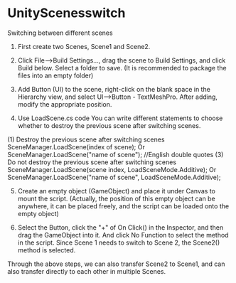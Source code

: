 # UnityScenesswitch
Switching between different scenes


1. First create two Scenes, Scene1 and Scene2.

2. Click File—>Build Settings..., drag the scene to Build Settings, and click Build below. Select a folder to save. (It is recommended to package the files into an empty folder)

3. Add Button (UI) to the scene, right-click on the blank space in the Hierarchy view, and select UI—>Button - TextMeshPro. After adding, modify the appropriate position.

4. Use LoadScene.cs code
You can write different statements to choose whether to destroy the previous scene after switching scenes.

(1) Destroy the previous scene after switching scenes
SceneManager.LoadScene(index of scene);
Or SceneManager.LoadScene("name of scene"); //English double quotes
(3) Do not destroy the previous scene after switching scenes
SceneManager.LoadScene(scene index, LoadSceneMode.Additive);
Or SceneManager.LoadScene("name of scene", LoadSceneMode.Additive);

5. Create an empty object (GameObject) and place it under Canvas to mount the script. (Actually, the position of this empty object can be anywhere, it can be placed freely, and the script can be loaded onto the empty object)


  6. Select the Button, click the "+" of On Click() in the Inspector, and then drag the GameObject into it. And click No Function to select the method in the script. Since Scene 1 needs to switch to Scene 2, the Scene2() method is selected.



Through the above steps, we can also transfer Scene2 to Scene1, and can also transfer directly to each other in multiple Scenes.
